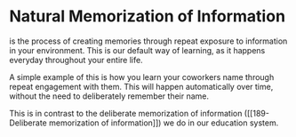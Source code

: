 # Natural Memorization of Information
is the process of creating memories through repeat exposure to information in your environment. This is our default way of learning, as it happens everyday throughout your entire life.

A simple example of this is how you learn your coworkers name through repeat engagement with them. This will happen automatically over time, without the need to deliberately remember their name.

This is in contrast to the deliberate memorization of information ([[189- Deliberate memorization of information]]) we do in our education system.